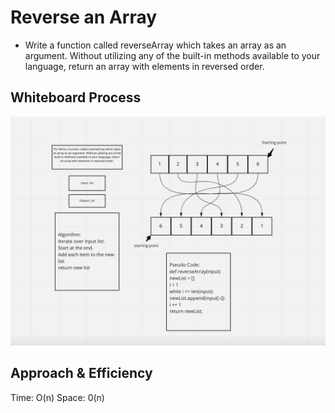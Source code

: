 # Reverse an Array
- Write a function called reverseArray which takes an array as an argument. Without utilizing any of the built-in methods available to your language, return an array with elements in reversed order.

## Whiteboard Process
![Whiteboard Process](reverseArray.png)

## Approach & Efficiency
Time: O(n)
Space: 0(n)

